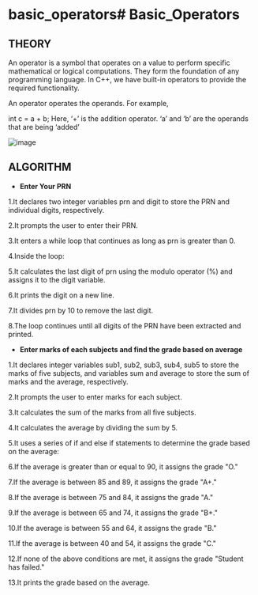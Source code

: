# basic_operators# **Basic_Operators**

## **THEORY**

An operator is a symbol that operates on a value to perform specific mathematical or logical computations. They form the foundation of any programming language. In C++, we have built-in operators to provide the required functionality.

An operator operates the operands. For example, 

int c = a + b;
Here, ‘+’ is the addition operator. ‘a’ and ‘b’ are the operands that are being ‘added’

![image](https://github.com/Purvansha022609/Operators-in-C-/assets/139473344/5ad1726c-6067-4230-bf07-360a62941827)

## **ALGORITHM**

- **Enter Your PRN**

1.It declares two integer variables prn and digit to store the PRN and individual digits, respectively.

2.It prompts the user to enter their PRN.

3.It enters a while loop that continues as long as prn is greater than 0.

4.Inside the loop:

5.It calculates the last digit of prn using the modulo operator (%) and assigns it to the digit variable.

6.It prints the digit on a new line.

7.It divides prn by 10 to remove the last digit.

8.The loop continues until all digits of the PRN have been extracted and printed.

- **Enter marks of each subjects and find the grade based on average**

1.It declares integer variables sub1, sub2, sub3, sub4, sub5 to store the marks of five subjects, and variables sum and average to store the sum of marks and the average, respectively.

2.It prompts the user to enter marks for each subject.

3.It calculates the sum of the marks from all five subjects.

4.It calculates the average by dividing the sum by 5.

5.It uses a series of if and else if statements to determine the grade based on the average:

6.If the average is greater than or equal to 90, it assigns the grade "O."

7.If the average is between 85 and 89, it assigns the grade "A+."

8.If the average is between 75 and 84, it assigns the grade "A."

9.If the average is between 65 and 74, it assigns the grade "B+."

10.If the average is between 55 and 64, it assigns the grade "B."

11.If the average is between 40 and 54, it assigns the grade "C."

12.If none of the above conditions are met, it assigns the grade "Student has failed."

13.It prints the grade based on the average.


